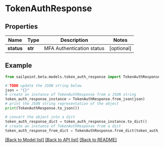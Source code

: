 # TokenAuthResponse


## Properties

Name | Type | Description | Notes
------------ | ------------- | ------------- | -------------
**status** | **str** | MFA Authentication status | [optional] 

## Example

```python
from sailpoint.beta.models.token_auth_response import TokenAuthResponse

# TODO update the JSON string below
json = "{}"
# create an instance of TokenAuthResponse from a JSON string
token_auth_response_instance = TokenAuthResponse.from_json(json)
# print the JSON string representation of the object
print(TokenAuthResponse.to_json())

# convert the object into a dict
token_auth_response_dict = token_auth_response_instance.to_dict()
# create an instance of TokenAuthResponse from a dict
token_auth_response_from_dict = TokenAuthResponse.from_dict(token_auth_response_dict)
```
[[Back to Model list]](../README.md#documentation-for-models) [[Back to API list]](../README.md#documentation-for-api-endpoints) [[Back to README]](../README.md)


